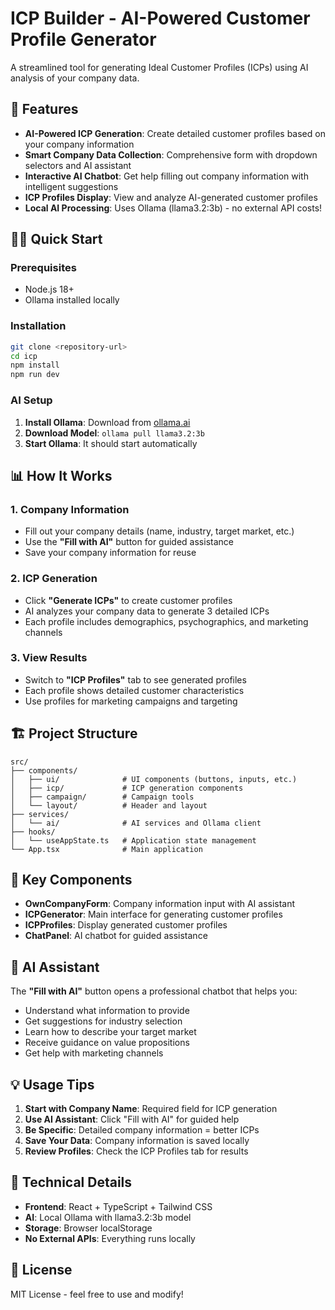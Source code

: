 # ICP Builder - AI-Powered Customer Profile Generator

A streamlined tool for generating Ideal Customer Profiles (ICPs) using AI analysis of your company data.

## 🚀 Features

- **AI-Powered ICP Generation**: Create detailed customer profiles based on your company information
- **Smart Company Data Collection**: Comprehensive form with dropdown selectors and AI assistant
- **Interactive AI Chatbot**: Get help filling out company information with intelligent suggestions
- **ICP Profiles Display**: View and analyze AI-generated customer profiles
- **Local AI Processing**: Uses Ollama (llama3.2:3b) - no external API costs!

## 🏃‍♂️ Quick Start

### Prerequisites

- Node.js 18+
- Ollama installed locally

### Installation

```bash
git clone <repository-url>
cd icp
npm install
npm run dev
```

### AI Setup

1. **Install Ollama**: Download from [ollama.ai](https://ollama.ai)
2. **Download Model**: `ollama pull llama3.2:3b`
3. **Start Ollama**: It should start automatically

## 📊 How It Works

### 1. Company Information

- Fill out your company details (name, industry, target market, etc.)
- Use the **"Fill with AI"** button for guided assistance
- Save your company information for reuse

### 2. ICP Generation

- Click **"Generate ICPs"** to create customer profiles
- AI analyzes your company data to generate 3 detailed ICPs
- Each profile includes demographics, psychographics, and marketing channels

### 3. View Results

- Switch to **"ICP Profiles"** tab to see generated profiles
- Each profile shows detailed customer characteristics
- Use profiles for marketing campaigns and targeting

## 🏗️ Project Structure

```
src/
├── components/
│   ├── ui/              # UI components (buttons, inputs, etc.)
│   ├── icp/             # ICP generation components
│   ├── campaign/        # Campaign tools
│   └── layout/          # Header and layout
├── services/
│   └── ai/              # AI services and Ollama client
├── hooks/
│   └── useAppState.ts   # Application state management
└── App.tsx              # Main application
```

## 🎯 Key Components

- **OwnCompanyForm**: Company information input with AI assistant
- **ICPGenerator**: Main interface for generating customer profiles
- **ICPProfiles**: Display generated customer profiles
- **ChatPanel**: AI chatbot for guided assistance

## 🤖 AI Assistant

The **"Fill with AI"** button opens a professional chatbot that helps you:

- Understand what information to provide
- Get suggestions for industry selection
- Learn how to describe your target market
- Receive guidance on value propositions
- Get help with marketing channels

## 💡 Usage Tips

1. **Start with Company Name**: Required field for ICP generation
2. **Use AI Assistant**: Click "Fill with AI" for guided help
3. **Be Specific**: Detailed company information = better ICPs
4. **Save Your Data**: Company information is saved locally
5. **Review Profiles**: Check the ICP Profiles tab for results

## 🔧 Technical Details

- **Frontend**: React + TypeScript + Tailwind CSS
- **AI**: Local Ollama with llama3.2:3b model
- **Storage**: Browser localStorage
- **No External APIs**: Everything runs locally

## 📝 License

MIT License - feel free to use and modify!
